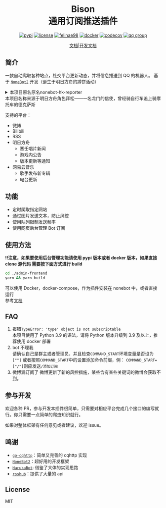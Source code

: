 <div align="center">
<h1>Bison </br>通用订阅推送插件</h1>

[![pypi](https://badgen.net/pypi/v/nonebot-bison)](https://pypi.org/project/nonebot-bison/)
[![license](https://img.shields.io/github/license/felinae98/nonebot-bison)](https://github.com/felinae98/nonebot-bison/blob/main/LICENSE)
[![felinae98](https://circleci.com/gh/felinae98/nonebot-bison.svg?style=shield)](https://circleci.com/gh/felinae98/nonebot-bison)
[![docker](https://img.shields.io/docker/image-size/felinae98/nonebot-bison)](https://hub.docker.com/r/felinae98/nonebot-bison)
[![codecov](https://codecov.io/gh/felinae98/nonebot-bison/branch/main/graph/badge.svg?token=QCFIODJOOA)](https://codecov.io/gh/felinae98/nonebot-bison)
[![qq group](https://img.shields.io/badge/QQ%E7%BE%A4-868610060-orange)](https://qm.qq.com/cgi-bin/qm/qr?k=pXYMGB_e8b6so3QTqgeV6lkKDtEeYE4f&jump_from=webapi)

[文档](https://nonebot-bison.vercel.app)|[开发文档](https://nonebot-bison.vercel.app/dev)

</div>

## 简介

一款自动爬取各种站点，社交平台更新动态，并将信息推送到 QQ 的机器人。
基于 [`NoneBot2`](https://github.com/nonebot/nonebot2) 开发（诞生于明日方舟的蹲饼活动）

<details>
<summary>本项目原名原名nonebot-hk-reporter</summary>

寓意本 Bot 要做全世界跑的最快的搬运机器人，后因名字过于暴力改名

</details>
本项目名称来源于明日方舟角色拜松——一名龙门的信使，曾经骑自行车追上骑摩托车的德克萨斯

支持的平台：

- 微博
- Bilibili
- RSS
- 明日方舟
  - 塞壬唱片新闻
  - 游戏内公告
  - 版本更新等通知
- 网易云音乐
  - 歌手发布新专辑
  - 电台更新

## 功能

- 定时爬取指定网站
- 通过图片发送文本，防止风控
- 使用队列限制发送频率
- 使用网页后台管理 Bot 订阅

## 使用方法

**!!注意，如果要使用后台管理功能请使用 pypi 版本或者 docker 版本，如果直接 clone 源代码
需要按下面方式进行 build**

```bash
cd ./admin-frontend
yarn && yarn build
```

可以使用 Docker，docker-compose，作为插件安装在 nonebot 中，或者直接运行  
参考[文档](https://nonebot-bison.vercel.app/usage/#%E4%BD%BF%E7%94%A8)

## FAQ

1. 报错`TypeError: 'type' object is not subscriptable`  
   本项目使用了 Python 3.9 的语法，请将 Python 版本升级到 3.9 及以上，推荐使用 docker 部署
2. bot 不理我  
   请确认自己是群主或者管理员，并且检查`COMMAND_START`环境变量是否设为`[""]`
   或者按照`COMMAND_START`中的设置添加命令前缀，例：
   `COMMAND_START=["/"]`则应发送`/添加订阅`
3. 微博漏订阅了
   微博更新了新的风控措施，某些含有某些关键词的微博会获取不到。

## 参与开发

欢迎各种 PR，参与开发本插件很简单，只需要对相应平台完成几个接口的编写就行。你只需要一点简单的爬虫知识就行。

如果对整体框架有任何意见或者建议，欢迎 issue。

## 鸣谢

- [`go-cqhttp`](https://github.com/Mrs4s/go-cqhttp)：简单又完善的 cqhttp 实现
- [`NoneBot2`](https://github.com/nonebot/nonebot2)：超好用的开发框架
- [`HarukaBot`](https://github.com/SK-415/HarukaBot/): 借鉴了大体的实现思路
- [`rsshub`](https://github.com/DIYgod/RSSHub)：提供了大量的 api

## License

MIT
